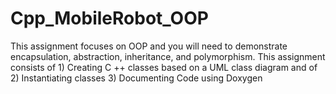 # Cpp_MobileRobot_OOP
 This assignment focuses on OOP and you will need to demonstrate encapsulation, abstraction, inheritance, and polymorphism. This assignment consists of 1) Creating C ++ classes based on a UML class diagram and of 2) Instantiating classes 3) Documenting Code using Doxygen
